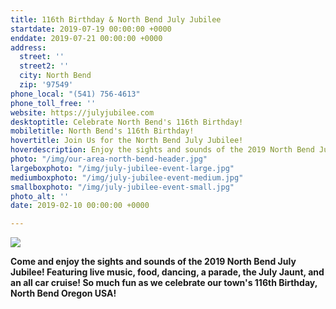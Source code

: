 ```yaml
---
title: 116th Birthday & North Bend July Jubilee
startdate: 2019-07-19 00:00:00 +0000
enddate: 2019-07-21 00:00:00 +0000
address:
  street: ''
  street2: ''
  city: North Bend
  zip: '97549'
phone_local: "(541) 756-4613"
phone_toll_free: ''
website: https://julyjubilee.com
desktoptitle: Celebrate North Bend's 116th Birthday!
mobiletitle: North Bend's 116th Birthday!
hovertitle: Join Us for the North Bend July Jubilee!
hoverdescription: Enjoy the sights and sounds of the 2019 North Bend July Jubilee!
photo: "/img/our-area-north-bend-header.jpg"
largeboxphoto: "/img/july-jubilee-event-large.jpg"
mediumboxphoto: "/img/july-jubilee-event-medium.jpg"
smallboxphoto: "/img/july-jubilee-event-small.jpg"
photo_alt: ''
date: 2019-02-10 00:00:00 +0000

---
```

![](/img/july-jubilee-event-blog-695x322.jpg)

**Come and enjoy the sights and sounds of the 2019 North Bend July Jubilee! Featuring live music, food, dancing, a parade, the July Jaunt, and an all car cruise! So much fun as we celebrate our town's 116th Birthday, North Bend Oregon USA!**